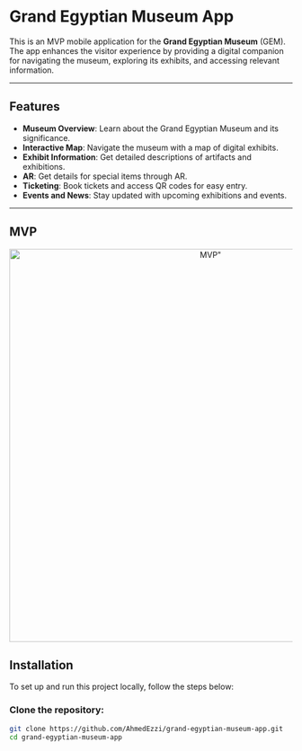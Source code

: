 # Grand Egyptian Museum App

This is an MVP mobile application for the **Grand Egyptian Museum** (GEM). The app enhances the visitor experience by providing a digital companion for navigating the museum, exploring its exhibits, and accessing relevant information.

---

## Features

- **Museum Overview**: Learn about the Grand Egyptian Museum and its significance.
- **Interactive Map**: Navigate the museum with a map of digital exhibits.
- **Exhibit Information**: Get detailed descriptions of artifacts and exhibitions.
- **AR**: Get details for special items through AR.
- **Ticketing**: Book tickets and access QR codes for easy entry.
- **Events and News**: Stay updated with upcoming exhibitions and events.

---
## MVP


<div align="center">
  <img src="https://s4.ezgif.com/tmp/ezgif-4-22c4ca536b.gif" alt=MVP" width="700"/>
</div>


## Installation

To set up and run this project locally, follow the steps below:

### **Clone the repository**:

```bash
git clone https://github.com/AhmedEzzi/grand-egyptian-museum-app.git
cd grand-egyptian-museum-app
